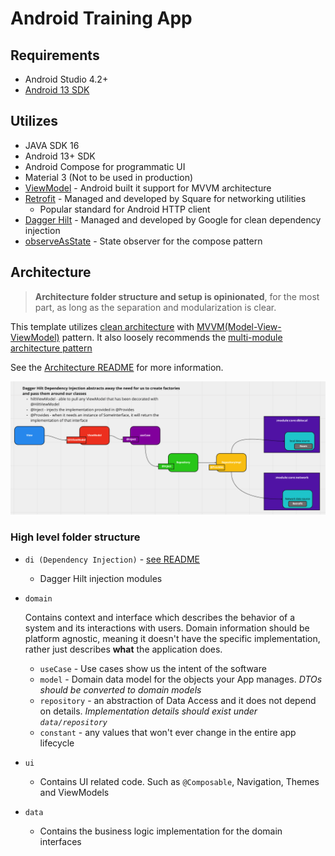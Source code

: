 # Android Training App

## Requirements

- Android Studio 4.2+
- [Android 13 SDK](https://developer.android.com/about/versions/11/setup-sdk#get-sdk)

## Utilizes

- JAVA SDK 16
- Android 13+ SDK
- Android Compose for programmatic UI
- Material 3 (Not to be used in production)
- [ViewModel](https://developer.android.com/topic/libraries/architecture/viewmodel?gclid=CjwKCAjwpqCZBhAbEiwAa7pXeQ7l2QU5s7fw2QeayoBUARqeBFYheA_yQF3IdxZ1jA6292uYncpcGhoCDeQQAvD_BwE&gclsrc=aw.ds) - Android built it support for MVVM architecture
- [Retrofit](https://square.github.io/retrofit/) - Managed and developed by Square for networking utilities
  - Popular standard for Android HTTP client
- [Dagger Hilt](https://dagger.dev/hilt/) - Managed and developed by Google for clean dependency injection
- [observeAsState](https://developer.android.com/reference/kotlin/androidx/compose/runtime/livedata/package-summary) - State observer for the compose pattern

## Architecture

> **Architecture folder structure and setup is opinionated**, for the most part, as long as the separation and modularization is clear.

This template utilizes [clean architecture](https://blog.cleancoder.com/uncle-bob/2012/08/13/the-clean-architecture.html) with [MVVM(Model-View-ViewModel)](https://developer.android.com/topic/libraries/architecture/viewmodel?hl=en) pattern. It also loosely recommends the [multi-module architecture pattern](https://developer.android.com/topic/modularization)

See the [Architecture README](/doc/Architecture.md) for more information.

![](/img/high-level-architecture.png)

### High level folder structure

- `di (Dependency Injection)` - [see README](./app/src/main/java/com/neudesic/myapplication/di/README.md)
  - Dagger Hilt injection modules
- `domain`

  Contains context and interface which describes the behavior of a system and its interactions with users.
  Domain information should be platform agnostic, meaning it doesn't have the specific implementation, rather just describes **what** the application does.

  - `useCase` - Use cases show us the intent of the software
  - `model` - Domain data model for the objects your App manages. _DTOs should be converted to domain models_
  - `repository` - an abstraction of Data Access and it does not depend on details. _Implementation details should exist under `data/repository`_
  - `constant` - any values that won't ever change in the entire app lifecycle

- `ui`
  - Contains UI related code. Such as `@Composable`, Navigation, Themes and ViewModels
- `data`
  - Contains the business logic implementation for the domain interfaces
